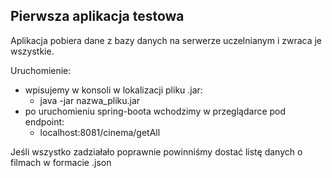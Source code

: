 ## Pierwsza aplikacja testowa

Aplikacja pobiera dane z bazy danych na serwerze uczelnianym i zwraca je wszystkie.

Uruchomienie:
  * wpisujemy w konsoli w lokalizacji pliku .jar:
    * java -jar nazwa_pliku.jar
  * po uruchomieniu spring-boota wchodzimy w przeglądarce pod endpoint:
    * localhost:8081/cinema/getAll

Jeśli wszystko zadziałało poprawnie powinniśmy dostać listę danych o filmach w formacie .json

